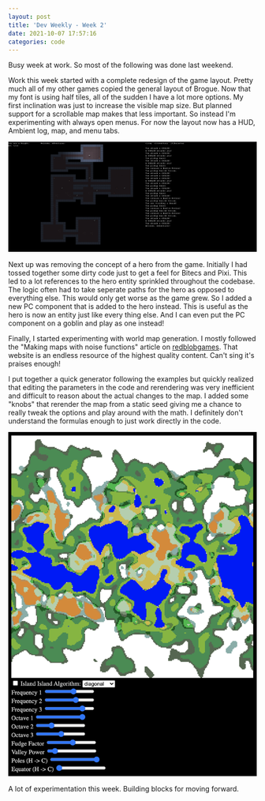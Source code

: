 ```yaml
---
layout: post
title: 'Dev Weekly - Week 2'
date: 2021-10-07 17:57:16
categories: code
---
```


Busy week at work. So most of the following was done last weekend.

Work this week started with a complete redesign of the game layout. Pretty much all of my other games copied the general layout of Brogue. Now that my font is using half tiles, all of the sudden I have a lot more options. My first inclination was just to increase the visible map size. But planned support for a scrollable map makes that less important. So instead I'm experimenting with always open menus. For now the layout now has a HUD, Ambient log, map, and menu tabs.

![ui relayout](../../images/dev-weekly-2-ui.png)

Next up was removing the concept of a hero from the game. Initially I had tossed together some dirty code just to get a feel for Bitecs and Pixi. This led to a lot references to the hero entity sprinkled throughout the codebase. The logic often had to take seperate paths for the hero as opposed to everything else. This would only get worse as the game grew. So I added a new PC component that is added to the hero instead. This is useful as the hero is now an entity just like every thing else. And I can even put the PC component on a goblin and play as one instead!

Finally, I started experimenting with world map generation. I mostly followed the "Making maps with noise functions" article on [redblobgames](https://www.redblobgames.com/maps/terrain-from-noise/). That website is an endless resource of the highest quality content. Can't sing it's praises enough!

I put together a quick generator following the examples but quickly realized that editing the parameters in the code and rerendering was very inefficient and difficult to reason about the actual changes to the map. I added some "knobs" that rerender the map from a static seed giving me a chance to really tweak the options and play around with the math. I definitely don't understand the formulas enough to just work directly in the code.

![ui relayout](../../images/dev-weekly-2-mapgen.png)

A lot of experimentation this week. Building blocks for moving forward.
